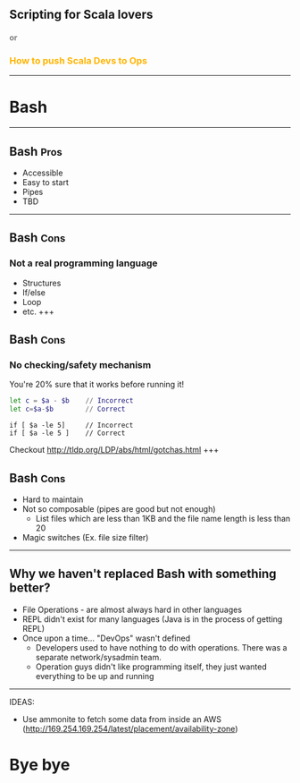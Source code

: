 
## Scripting for Scala lovers
#### <span style="color: gray">or</span>
### <span style="color: #ffb500">How to push Scala Devs to Ops</span>
---
# Bash
---
## Bash <small>Pros</small>
- Accessible
- Easy to start
- Pipes
- TBD
---
## Bash <small>Cons</small>
### Not a real programming language
- Structures
- If/else
- Loop
- etc.
+++
## Bash <small>Cons</small>
### No checking/safety mechanism

You're 20% sure that it works before running it!

```bash
let c = $a - $b    // Incorrect
let c=$a-$b        // Correct
```
```
if [ $a -le 5]     // Incorrect
if [ $a -le 5 ]    // Correct
```

Checkout http://tldp.org/LDP/abs/html/gotchas.html
+++
## Bash <small>Cons</small>
- Hard to maintain
- Not so composable (pipes are good but not enough)
  - List files which are less than 1KB and the file name length is less than 20
- Magic switches (Ex. file size filter)
---
## Why we haven't replaced Bash with something better?
- File Operations - are almost always hard in other languages
- REPL didn't exist for many languages (Java is in the process of getting REPL)
- Once upon a time... "DevOps" wasn't defined
  - Developers used to have nothing to do with operations. There was a separate network/sysadmin team.
  - Operation guys didn't like programming itself, they just wanted everything to be up and running
---
IDEAS:
- Use ammonite to fetch some data from inside an AWS (http://169.254.169.254/latest/placement/availability-zone)

# Bye bye
